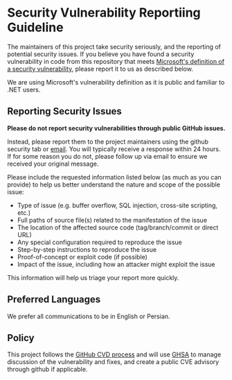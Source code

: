 # Security Vulnerability Reportiing Guideline

The maintainers of this project take security seriously, and the reporting of potential security issues. If you believe you have found a security vulnerability in code from this repository that meets [Microsoft's definition of a security vulnerability](https://docs.microsoft.com/previous-versions/tn-archive/cc751383(v=technet.10)), please report it to us as described below.

We are using Microsoft's vulnerability definition as it is public and familiar to .NET users.

## Reporting Security Issues

**Please do not report security vulnerabilities through public GitHub issues.**

Instead, please report them to the project maintainers using the github security tab or [email](mailto:itsaeliux@gmail.com?subject=CommonTK%20project%20vulnerability).
You will typically receive a response within 24 hours. If for some reason you do not, please follow up via email to ensure we received your original message.

Please include the requested information listed below (as much as you can provide) to help us better understand the nature and scope of the possible issue:

* Type of issue (e.g. buffer overflow, SQL injection, cross-site scripting, etc.)
* Full paths of source file(s) related to the manifestation of the issue
* The location of the affected source code (tag/branch/commit or direct URL)
* Any special configuration required to reproduce the issue
* Step-by-step instructions to reproduce the issue
* Proof-of-concept or exploit code (if possible)
* Impact of the issue, including how an attacker might exploit the issue

This information will help us triage your report more quickly.

## Preferred Languages

We prefer all communications to be in English or Persian.

## Policy

This project follows the [GitHub CVD process](https://github.blog/2022-02-09-coordinated-vulnerability-disclosure-cvd-open-source-projects/) and will use [GHSA](https://docs.github.com/code-security/security-advisories/about-github-security-advisories) to manage discussion of the vulnerability and fixes, and create a public CVE advisory through github if applicable.

